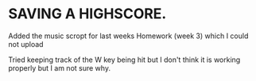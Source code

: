 # SAVING A HIGHSCORE. 
Added the music scropt for last weeks Homework (week 3) which I could not upload

Tried keeping track of the W key being hit but I don't think it is working properly but I am not sure why.
